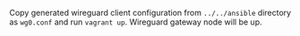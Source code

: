 Copy generated wireguard client configuration from `../../ansible` directory
as `wg0.conf` and run `vagrant up`. Wireguard gateway node will be up.
